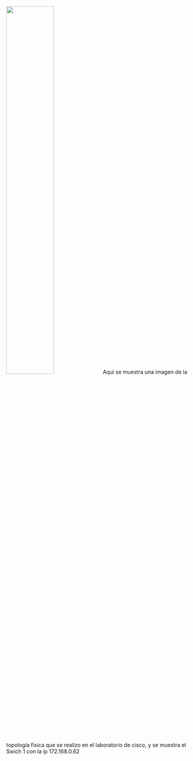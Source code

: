 
<img src="(imagenes/Topologiafisica.jpg)" width="50%" height="auto">
Aqui se muestra una imagen de la topología fisica que se realizo en el laboratorio de cisco, y se muestra el Swich 1 con la ip 172.168.0.62
